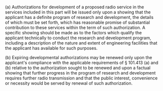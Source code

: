 (a) Authorizations for development of a proposed radio service in the services included in this part will be issued only upon a showing that the applicant has a definite program of research and development, the details of which must be set forth, which has reasonable promise of substantial contribution to these services within the term of such authorization. A specific showing should be made as to the factors which qualify the applicant technically to conduct the research and development program, including a description of the nature and extent of engineering facilities that the applicant has available for such purposes.

(b) Expiring developmental authorizations may be renewed only upon the applicant's compliance with the applicable requirements of § 101.413 (a) and (b) relative to the authorization sought to be renewed and upon a factual showing that further progress in the program of research and development requires further radio transmission and that the public interest, convenience or necessity would be served by renewal of such authorization.

